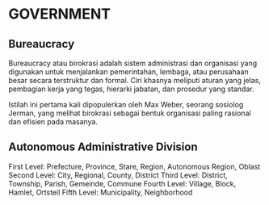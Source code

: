# GOVERNMENT

## Bureaucracy

Bureaucracy atau birokrasi adalah sistem administrasi dan organisasi yang digunakan untuk menjalankan pemerintahan, lembaga, atau perusahaan besar secara terstruktur dan formal. Ciri khasnya meliputi aturan yang jelas, pembagian kerja yang tegas, hierarki jabatan, dan prosedur yang standar.

Istilah ini pertama kali dipopulerkan oleh Max Weber, seorang sosiolog Jerman, yang melihat birokrasi sebagai bentuk organisasi paling rasional dan efisien pada masanya.

## Autonomous Administrative Division

First Level: Prefecture, Province, Stare, Region, Autonomous Region, Oblast
Second Level: City, Regional, County, District
Third Level: District, Township, Parish, Gemeinde, Commune
Fourth Level: Village, Block, Hamlet, Ortsteil
Fifth Level: Municipality, Neighborhood